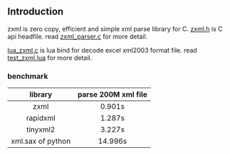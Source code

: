 ## Introduction
zxml is zero copy, efficient and simple xml parse library for C. [zxml.h](https://github.com/lvzixun/zxml/blob/master/zxml.h) is C api headfile. read [zxml_parser.c](https://github.com/lvzixun/zxml/blob/master/zxml_parser.h) for more detail.

[lua_zxml.c](https://github.com/lvzixun/zxml/blob/master/lua_zxml.c) is lua bind for decode excel xml2003 format file. read [test_zxml.lua](https://github.com/lvzixun/zxml/blob/master/test_zxml.lua) for more detail.

### benchmark

| library | parse 200M xml file |
|:-------:|:--------------------:|
| zxml | 0.901s |
| rapidxml | 1.287s |
| tinyxml2 | 3.227s |
| xml.sax of python | 14.996s |
